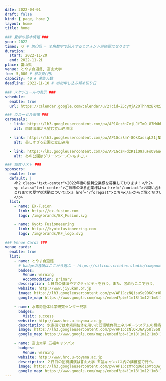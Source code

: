 ```yaml
---
date: 2022-04-01
draft: false
kind: { page, home }
layout: home
title: home

### 夏学の基本情報 ###
year: 2022
times: ０ # 第〇回 - 全角数字で記入するとフォントが綺麗になります
duration:
  start: 2022-11-20
  end: 2022-11-21
place: 富山県
venue: とやま自遊館, 富山大学
fee: 5,000 # 参加費(円)
capacity: 40 # 募集人数
deadline: 2022-11-10 # 参加申し込み締め切り日

### スケジュールの表示 ###
schedule:
  enable: true
  url: https://calendar.google.com/calendar/u/2?cid=ZDcyMjA2OThhNzBkMzZmYzlhZGRhMGQ2ZGI0MDNhOTdlODlkYjczN2QyZDI1YTllMDc4Y2M1MGNjMjcyODE2NkBncm91cC5jYWxlbmRhci5nb29nbGUuY29t

### カルーセル画像 ###
carousels:
  - link: https://lh3.googleusercontent.com/pw/AP1GczNn7vjLJfTm9_87MWbMvkBGlnHu46_UJty74vXynhNJzdEDSl7UaxVzUCL-1VhmuCeBFZV8jw1EMEFlzUVTJ0I0HPCFBg2sYrnX4JyZMJAKCqEKLRI=w2400
    alt: 雨晴海岸から望む立山連峰②

  - link: https://lh3.googleusercontent.com/pw/AP1GczPaY-8QkXadsqL21jNS5LaSYqBlUm3yadtl2QI3Ca7aT6J-sAJ6rTTpClDHtA09nbktijhO03MYjy1vHgqAedhaPLiOqmEJBMz8G7Lf6r1PxSSNkGA=w2400
    alt: 美しすぎる公園と立山連峰

  - link: https://lh3.googleusercontent.com/pw/AP1GczMFdzR1iO9auFoO9audu9xnv7Ze5Tq_qr7KzDsyauSK_bfB8PYIZeyfwSPX_BrPAtNaQDblNH-D0K8mnZRHBYMp7vw8G22mEBP9b_ZnwfVYB_PmiWE=w2400
    alt: あの公園はグリーンシーズンもすごい

### 協賛リスト ###
sponsors:
  enable: true
  default: |
    <h2 class="text-center">2022年度の協賛企業様を募集しております！</h2>
    <p class="text-center">ご興味のある企業様は<a href="/contact">お問い合わせフォーム</a>からご連絡ください。</br>
    これまでの夏学の活動については<a href="/forepast">こちら</a>からご覧ください。
    </p>
  list:
    - name: EX-Fusion
      link: https://ex-fusion.com
      logo: /img/brands/EX_Fusion.svg

    - name: Kyoto Fusioneeering
      link: https://kyotofusioneering.com
      logo: /img/brands/KF_logo.svg

### Venue Cards ###
venue_cards:
  enable: true
  list:
    - name: とやま自遊館
      # badgeの種類はここから選ぶ - https://silicon.createx.studio/components/badges.html
      badges:
        Venue: warning
        Accommodation: primary
      description: １日目の講演やアクティビティを行う。また、宿泊もここで行う。
      website: http://www.jiyukan.or.jp
      image: https://lh3.googleusercontent.com/pw/AP1GczNQisuSe9DKOhr0kHLVudq7GHKNA1HZw1lHDjOulnzj1ruxANE9DatXfPlzMonkoJ_w3iE3BNevDIAIvmp0D4mQ3t8OOIWDCDfehjQC7mZX-3e4b10=w2400
      google_map: https://www.google.com/maps/embed?pb=!1m18!1m12!1m3!1d6777.829423867402!2d137.21096003667773!3d36.70551911590117!2m3!1f0!2f0!3f0!3m2!1i1024!2i768!4f13.1!3m3!1m2!1s0x5ff79a75339c9c87%3A0xf4e34ac2c32e1b56!2z44Go44KE44G-6Ieq6YGK6aSo!5e0!3m2!1sja!2sjp!4v1685773852329!5m2!1sja!2sjp

    - name: 水素同位体科学研究センター見学
      badges:
        Visit: success
      website: http://www.hrc.u-toyama.ac.jp
      description: 水素研では水素同位体を用いた低環境負荷エネルギーシステムの構築を目指し、再生可能エネルギーや未利用排熱を利用した水素製造や核融合エネルギーシステム中の三重水素（トリチウム）制御のための研究を推進しています。国内大学において唯一の大量かつ高濃度のトリチウムを取扱える多目的実験施設を有しています。
      image: https://lh3.googleusercontent.com/pw/AP1GczNlQxJGAy5UlS6Ql4WifMQD7_cRUByUiY4t8QoH9Znk3MktRspiyIdWdKWyxB8F0UjmWqH_Fml-kQ_Pb60HzkOuyBUTMa6ulc-XcZG3F_vT6-n9iyg=w2400
      google_map: https://www.google.com/maps/embed?pb=!1m18!1m12!1m3!1d2768.892189899259!2d137.1858229130381!3d36.69740651937619!2m3!1f0!2f0!3f0!3m2!1i1024!2i768!4f13.1!3m3!1m2!1s0x5ff79a8718fe32e5%3A0x582ad0cc94c6620f!2z5a-M5bGx5aSn5a2m77yI5Zu956uL5aSn5a2m5rOV5Lq677yJ5LqU56aP44Kt44Oj44Oz44OR44K5IOawtOe0oOWQjOS9jeS9k-enkeWtpueglOeptuOCu-ODs-OCv-ODvA!5e0!3m2!1sja!2sjp!4v1685773774950!5m2!1sja!2sjp

    - name: 富山大学 五福キャンパス
      badges:
        Venue: warning
      website: http://www.hrc.u-toyama.ac.jp
      description: ２日目の招待講演は富山大学 五福キャンパス内の講義室で行う。
      image: https://lh3.googleusercontent.com/pw/AP1GczMYdqU6d1oVtqUwjtLgE4nhM6mBL1ahM5ZPtUplr5KlYFVkeIfp2PVEwglDp6DjLPxW55b0Aux_9zl9nDX8VfBCT_-1h-dwbUgSiPcq5Poyl8g9WTY=w2400
      google_map: https://www.google.com/maps/embed?pb=!1m18!1m12!1m3!1d3198.9193752171823!2d137.18627261290203!3d36.70047527216014!2m3!1f0!2f0!3f0!3m2!1i1024!2i768!4f13.1!3m3!1m2!1s0x5ff79a8662739645%3A0x77281986dd808f3c!2z5a-M5bGx5aSn5a2m!5e0!3m2!1sja!2sjp!4v1685773925196!5m2!1sja!2sjp
---
```

